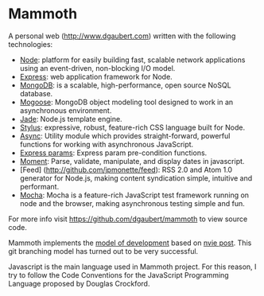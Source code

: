# Mammoth

A personal web (http://www.dgaubert.com) written with the following technologies:
* [Node](http://nodejs.org/): platform for easily building fast, scalable network applications using an event-driven, non-blocking I/O model.
* [Express](http://expressjs.com/): web application framework for Node. 
* [MongoDB](http://www.mongodb.org/):  is a scalable, high-performance, open source NoSQL database.
* [Mogoose](http://mongoosejs.com/): MongoDB object modeling tool designed to work in an asynchronous environment.
* [Jade](http://jade-lang.com/): Node.js template engine.
* [Stylus](http://learnboost.github.com/stylus/): expressive, robust, feature-rich CSS language built for Node.
* [Async](http://github.com/caolan/async): Utility module which provides straight-forward, powerful functions for working with asynchronous JavaScript.
* [Express params](http://github.com/visionmedia/express-params): Express param pre-condition functions.
* [Moment](http://github.com/timrwood/moment/): Parse, validate, manipulate, and display dates in javascript.
* [Feed] (http://github.com/jpmonette/feed): RSS 2.0 and Atom 1.0 generator for Node.js, making content syndication simple, intuitive and performant.
* [Mocha](http://visionmedia.github.io/mocha/): Mocha is a feature-rich JavaScript test framework running on node and the browser, making asynchronous testing simple and fun.

For more info visit https://github.com/dgaubert/mammoth to view source code.

Mammoth implements the [model of development](https://github.com/dgaubert/mammoth/wiki/Workflow) based on [nvie post](http://nvie.com/posts/a-successful-git-branching-model/). This git branching model has turned out to be very successful.

Javascript is the main language used in Mammoth project. For this reason, I try to follow the Code Conventions for the JavaScript Programming Language proposed by Douglas Crockford.
